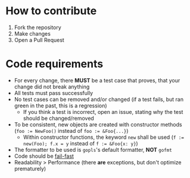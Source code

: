 # How to contribute

1. Fork the repository
2. Make changes
3. Open a Pull Request

# Code requirements

* For every change, there **MUST** be a test case that proves, that your change did not break anything
* All tests must pass successfully
* No test cases can be removed and/or changed (if a test fails, but ran green in the past, this is a regression)
  * If you think a test is incorrect, open an issue, stating why the test should be changed/removed
* To be consistent, new objects are created with constructor methods (`foo := NewFoo()` instead of `foo := &Foo{...}`)
  * Within constructor functions, the keyword `new` shall be used (`f := new(Foo); f.x = y` instead of `f := &Foo{x: y}`)
* The formatter to be used is `gopls`'s default formatter, **NOT** `gofmt`
* Code should be [fail-fast](https://en.wikipedia.org/wiki/Fail-fast)
* Readability > Performance (there **are** exceptions, but don't optimize prematurely)
